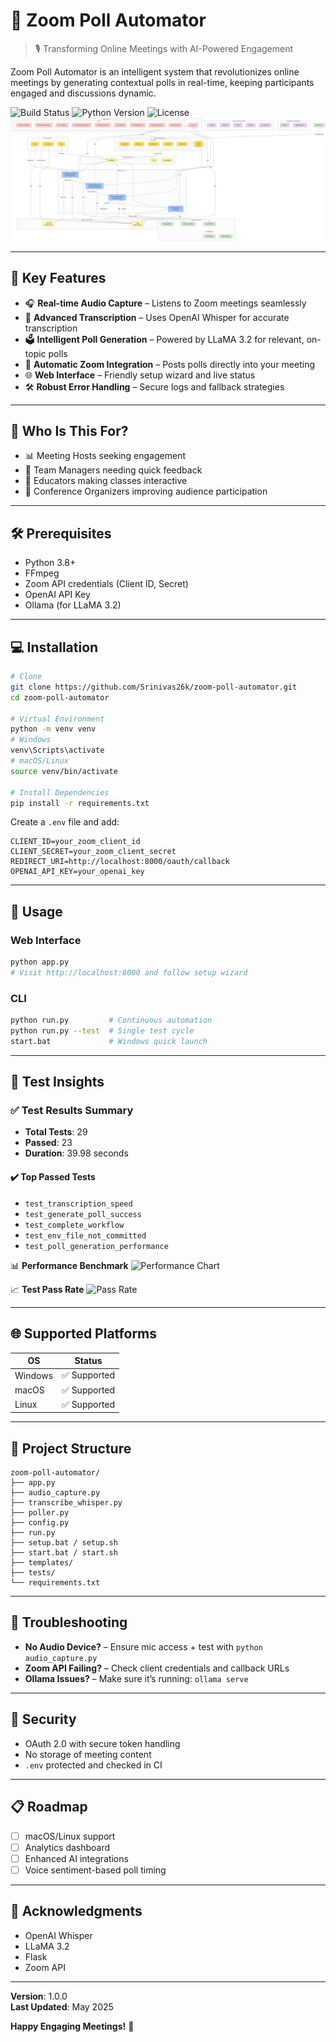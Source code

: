 
# 🚀 Zoom Poll Automator

> 🎙️ Transforming Online Meetings with AI-Powered Engagement

Zoom Poll Automator is an intelligent system that revolutionizes online meetings by generating contextual polls in real-time, keeping participants engaged and discussions dynamic.

![Build Status](https://img.shields.io/badge/build-passing-brightgreen)
![Python Version](https://img.shields.io/badge/python-3.8+-blue)
![License](https://img.shields.io/badge/license-MIT-green)
![Architecture](https://github.com/Srinivas26k/Zoom_Poll_demo/blob/main/assets/diagram%20(1).png)

---

## 🌟 Key Features

- 🎧 **Real-time Audio Capture** – Listens to Zoom meetings seamlessly  
- 🧠 **Advanced Transcription** – Uses OpenAI Whisper for accurate transcription  
- 🗳️ **Intelligent Poll Generation** – Powered by LLaMA 3.2 for relevant, on-topic polls  
- 🔄 **Automatic Zoom Integration** – Posts polls directly into your meeting  
- 🌐 **Web Interface** – Friendly setup wizard and live status  
- 🛠️ **Robust Error Handling** – Secure logs and fallback strategies  

---

## 🎯 Who Is This For?

- 📊 Meeting Hosts seeking engagement  
- 👥 Team Managers needing quick feedback  
- 🏫 Educators making classes interactive  
- 🎤 Conference Organizers improving audience participation  

---

## 🛠 Prerequisites

- Python 3.8+
- FFmpeg
- Zoom API credentials (Client ID, Secret)
- OpenAI API Key
- Ollama (for LLaMA 3.2)

---

## 💻 Installation

```bash
# Clone
git clone https://github.com/Srinivas26k/zoom-poll-automator.git
cd zoom-poll-automator

# Virtual Environment
python -m venv venv
# Windows
venv\Scripts\activate
# macOS/Linux
source venv/bin/activate

# Install Dependencies
pip install -r requirements.txt
```

Create a `.env` file and add:
```env
CLIENT_ID=your_zoom_client_id
CLIENT_SECRET=your_zoom_client_secret
REDIRECT_URI=http://localhost:8000/oauth/callback
OPENAI_API_KEY=your_openai_key
```

---

## 🚀 Usage

### Web Interface

```bash
python app.py
# Visit http://localhost:8000 and follow setup wizard
```

### CLI

```bash
python run.py         # Continuous automation
python run.py --test  # Single test cycle
start.bat             # Windows quick launch
```

---

## 🧪 Test Insights

### ✅ Test Results Summary

- **Total Tests**: 29  
- **Passed**: 23  
- **Duration**: 39.98 seconds

#### ✔️ Top Passed Tests
- `test_transcription_speed`
- `test_generate_poll_success`
- `test_complete_workflow`
- `test_env_file_not_committed`
- `test_poll_generation_performance`

📊 **Performance Benchmark**
![Performance Chart](test_pass_pie_chart.png)

📈 **Test Pass Rate**
![Pass Rate](performance_chart.png)

---

## 🌐 Supported Platforms

| OS         | Status        |
|------------|---------------|
| Windows    | ✅ Supported  |
| macOS      | ✅ Supported  |
| Linux      | ✅ Supported  |

---

## 📂 Project Structure

```
zoom-poll-automator/
├── app.py
├── audio_capture.py
├── transcribe_whisper.py
├── poller.py
├── config.py
├── run.py
├── setup.bat / setup.sh
├── start.bat / start.sh
├── templates/
├── tests/
└── requirements.txt
```

---

## 🧠 Troubleshooting

- **No Audio Device?** – Ensure mic access + test with `python audio_capture.py`
- **Zoom API Failing?** – Check client credentials and callback URLs
- **Ollama Issues?** – Make sure it’s running: `ollama serve`

---

## 🔐 Security

- OAuth 2.0 with secure token handling  
- No storage of meeting content  
- `.env` protected and checked in CI  

---

## 📋 Roadmap

- [ ] macOS/Linux support
- [ ] Analytics dashboard
- [ ] Enhanced AI integrations
- [ ] Voice sentiment-based poll timing

---

## 🙌 Acknowledgments

- OpenAI Whisper
- LLaMA 3.2
- Flask
- Zoom API

---

**Version**: 1.0.0  
**Last Updated**: May 2025

**Happy Engaging Meetings!** 🎉  

